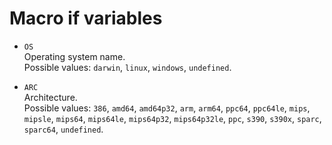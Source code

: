 # Macro if variables

+ ``OS`` <br>
  Operating system name. <br>
  Possible values: ``darwin``, ``linux``, ``windows``, ``undefined``.

 + ``ARC`` <br>
  Architecture. <br>
  Possible values: ``386``, ``amd64``, ``amd64p32``, ``arm``, ``arm64``, ``ppc64``, ``ppc64le``, ``mips``, ``mipsle``, ``mips64``, ``mips64le``, ``mips64p32``, ``mips64p32le``, ``ppc``, ``s390``, ``s390x``, ``sparc``, ``sparc64``, ``undefined``.
